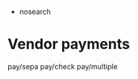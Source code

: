   - nosearch

# Vendor payments

<div class="toctree" data-titlesonly="">

pay/sepa pay/check pay/multiple

</div>
